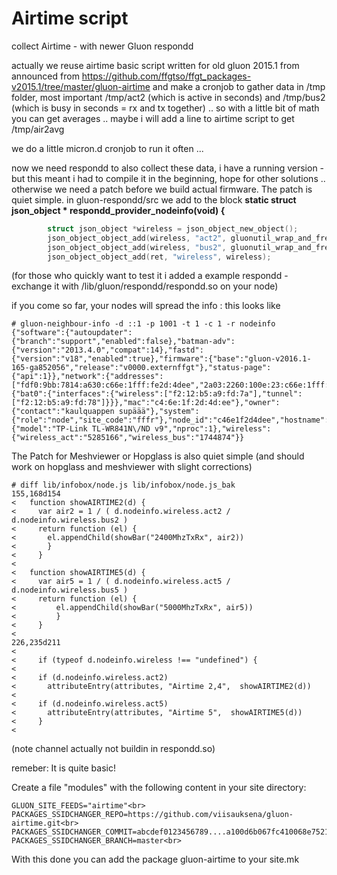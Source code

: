 Airtime script
==============

collect Airtime - with newer Gluon respondd 

actually we reuse airtime basic script written for old gluon 2015.1 from announced from https://github.com/ffgtso/ffgt_packages-v2015.1/tree/master/gluon-airtime
and make a cronjob to gather data in /tmp folder, most important /tmp/act2 (which is active in seconds) and /tmp/bus2 (which is busy in seconds = rx and tx together) .. so with a little bit of math you can get averages .. maybe i will add a line to airtime script to get /tmp/air2avg

we do a little micron.d cronjob to run it often ...

now we need respondd to also collect these data, i have a running version - but this meant i had to compile it in the beginning, hope for other solutions .. otherwise we need a patch before we build actual firmware. The patch is quiet simple.
in gluon-respondd/src we add to the block **static struct json_object * respondd_provider_nodeinfo(void) {**
```c
        struct json_object *wireless = json_object_new_object();
        json_object_object_add(wireless, "act2", gluonutil_wrap_and_free_string(gluonutil_read_line("/tmp/act2")));
        json_object_object_add(wireless, "bus2", gluonutil_wrap_and_free_string(gluonutil_read_line("/tmp/bus2")));
        json_object_object_add(ret, "wireless", wireless);
```
(for those who quickly want to test it i added a example respondd - exchange it with /lib/gluon/respondd/respondd.so on your node)

if you come so far, your nodes will spread the info : this looks like 
```
# gluon-neighbour-info -d ::1 -p 1001 -t 1 -c 1 -r nodeinfo
{"software":{"autoupdater":{"branch":"support","enabled":false},"batman-adv":{"version":"2013.4.0","compat":14},"fastd":{"version":"v18","enabled":true},"firmware":{"base":"gluon-v2016.1-165-ga852056","release":"v0000.externffgt"},"status-page":{"api":1}},"network":{"addresses":["fdf0:9bb:7814:a630:c66e:1fff:fe2d:4dee","2a03:2260:100e:23:c66e:1fff:fe2d:4dee","fe80::c66e:1fff:fe2d:4dee"],"mesh":{"bat0":{"interfaces":{"wireless":["f2:12:b5:a9:fd:7a"],"tunnel":["f2:12:b5:a9:fd:78"]}}},"mac":"c4:6e:1f:2d:4d:ee"},"owner":{"contact":"kaulquappen supäää"},"system":{"role":"node","site_code":"fffr"},"node_id":"c46e1f2d4dee","hostname":"fuzzle_solar","hardware":{"model":"TP-Link TL-WR841N\/ND v9","nproc":1},"wireless":{"wireless_act":"5285166","wireless_bus":"1744874"}}
```

The Patch for Meshviewer or Hopglass is also quiet simple (and should work on hopglass and meshviewer with slight corrections)

```
# diff lib/infobox/node.js lib/infobox/node.js_bak 
155,168d154
<   function showAIRTIME2(d) {
<     var air2 = 1 / ( d.nodeinfo.wireless.act2 / d.nodeinfo.wireless.bus2 )
<     return function (el) {
<       el.appendChild(showBar("2400MhzTxRx", air2))
<       }
<     }
< 
<   function showAIRTIME5(d) {
<     var air5 = 1 / ( d.nodeinfo.wireless.act5 / d.nodeinfo.wireless.bus5 )
<     return function (el) {
<         el.appendChild(showBar("5000MhzTxRx", air5))
<         }
<     }
< 
226,235d211
< 
<     if (typeof d.nodeinfo.wireless !== "undefined") {
< 
<     if (d.nodeinfo.wireless.act2)
<       attributeEntry(attributes, "Airtime 2,4",  showAIRTIME2(d))
< 
<     if (d.nodeinfo.wireless.act5)
<       attributeEntry(attributes, "Airtime 5",  showAIRTIME5(d))
<     }
< 
```
(note channel actually not buildin in respondd.so)

remeber: It is quite basic!

Create a file "modules" with the following content in your site directory:
```
GLUON_SITE_FEEDS="airtime"<br>
PACKAGES_SSIDCHANGER_REPO=https://github.com/viisauksena/gluon-airtime.git<br>
PACKAGES_SSIDCHANGER_COMMIT=abcdef0123456789....a100d6b067fc410068e7521d<br>
PACKAGES_SSIDCHANGER_BRANCH=master<br>
```
With this done you can add the package gluon-airtime to your site.mk

